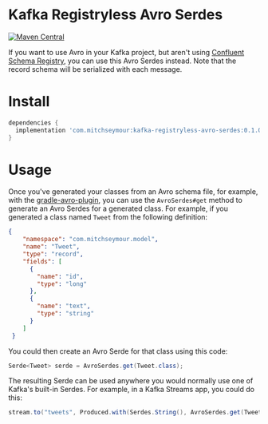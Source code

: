 # Kafka Registryless Avro Serdes
[![Maven Central](https://img.shields.io/maven-central/v/com.mitchseymour/kafka-registryless-avro-serdes.svg?label=Maven%20Central)](https://search.maven.org/search?q=g:%22com.mitchseymour%22%20AND%20a:%22kafka-registryless-avro-serdes%22)

If you want to use Avro in your Kafka project, but aren't using [Confluent Schema Registry][schema-registry], you can use this Avro Serdes instead. Note that the record schema will be serialized with each message.

[schema-registry]: https://docs.confluent.io/current/schema-registry

# Install
```groovy
dependencies {
  implementation 'com.mitchseymour:kafka-registryless-avro-serdes:0.1.0'
}
```

# Usage
Once you've generated your classes from an Avro schema file, for example, with the [gradle-avro-plugin][gradle-avro-plugin], you can use the `AvroSerdes#get` method to generate an Avro Serdes for a generated class. For example, if you generated a class named `Tweet` from the following definition:

```json
{
    "namespace": "com.mitchseymour.model",
    "name": "Tweet",
    "type": "record",
    "fields": [
      {
        "name": "id",
        "type": "long"
      },
      {
        "name": "text",
        "type": "string"
      }
    ]
 }
```

You could then create an Avro Serde for that class using this code:

```java
Serde<Tweet> serde = AvroSerdes.get(Tweet.class);
```

The resulting Serde can be used anywhere you would normally use one of Kafka's built-in Serdes. For example, in a Kafka Streams app, you could do this:

```java
stream.to("tweets", Produced.with(Serdes.String(), AvroSerdes.get(Tweet.class)));
```

[gradle-avro-plugin]: https://github.com/davidmc24/gradle-avro-plugin
